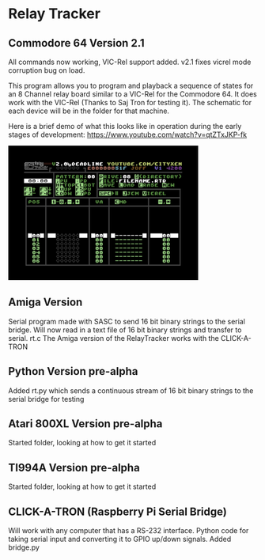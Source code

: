 # Relay Tracker

## Commodore 64 Version 2.1

All commands now working, VIC-Rel support added. v2.1 fixes vicrel mode corruption bug on load.

This program allows you to program and playback a sequence of states for an 8 Channel relay board similar to a VIC-Rel for the Commodore 64. It does work with the VIC-Rel (Thanks to Saj Tron for testing it). The schematic for each device will be in the folder for that machine.

Here is a brief demo of what this looks like in operation during the early stages of development: https://www.youtube.com/watch?v=qtZTxJKP-fk

![C64Version](https://github.com/cityxen/RelayTracker/blob/master/commodore64/screenshots/relay_tracker-image-actual-v2.0-1-tn.png)

## Amiga Version

Serial program made with SASC to send 16 bit binary strings to the serial bridge.
Will now read in a text file of 16 bit binary strings and transfer to serial.
rt.c
The Amiga version of the RelayTracker works with the CLICK-A-TRON

## Python Version pre-alpha

Added rt.py which sends a continuous stream of 16 bit binary strings to the serial bridge for testing

## Atari 800XL Version pre-alpha

Started folder, looking at how to get it started

## TI994A Version pre-alpha

Started folder, looking at how to get it started

## CLICK-A-TRON (Raspberry Pi Serial Bridge)

Will work with any computer that has a RS-232 interface. Python code for taking serial input and converting it to GPIO up/down signals.
Added bridge.py

